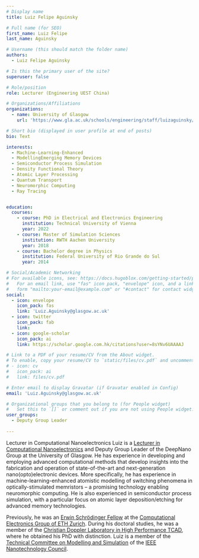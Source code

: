 ```yaml
---
# Display name
title: Luiz Felipe Aguinsky

# Full name (for SEO)
first_name: Luiz Felipe
last_name: Aguinsky

# Username (this should match the folder name)
authors:
  - Luiz Felipe Aguinsky

# Is this the primary user of the site?
superuser: false

# Role/position
role: Lecturer (Engineering UEST China)

# Organizations/Affiliations
organizations:
  - name: University of Glasgow
    url: 'https://www.gla.ac.uk/schools/engineering/staff/luizaguinsky/'

# Short bio (displayed in user profile at end of posts)
bio: Text 

interests:
  - Machine-Learning-Enhanced 
  - ModellingEmerging Memory Devices
  - Semiconductor Process Simulation
  - Density Functional Theory
  - Atomic Layer Processing
  - Quantum Transport
  - Neuromorphic Computing
  - Ray Tracing


education:
  courses:
    - course: PhD in Electrical and Electronics Engineering
      institution: Technical University of Vienna
      year: 2022
    - course: Master of Simulation Sciences
      institution: RWTH Aachen University
      year: 2018
    - course: Bachelor degree in Physics
      institution: Federal University of Rio Grande do Sul
      year: 2014

# Social/Academic Networking
# For available icons, see: https://docs.hugoblox.com/getting-started/page-builder/#icons
#   For an email link, use "fas" icon pack, "envelope" icon, and a link in the
#   form "mailto:your-email@example.com" or "#contact" for contact widget.
social:
  - icon: envelope
    icon_pack: fas
    link: 'Luiz.Aguinsky@glasgow.ac.uk'
  - icon: twitter
    icon_pack: fab
    link: 
  - icon: google-scholar
    icon_pack: ai
    link: https://scholar.google.com.hk/citations?user=8sYNv6UAAAAJ

# Link to a PDF of your resume/CV from the About widget.
# To enable, copy your resume/CV to `static/files/cv.pdf` and uncomment the lines below.
# - icon: cv
#   icon_pack: ai
#   link: files/cv.pdf

# Enter email to display Gravatar (if Gravatar enabled in Config)
email: 'Luiz.Aguinsky@glasgow.ac.uk'

# Organizational groups that you belong to (for People widget)
#   Set this to `[]` or comment out if you are not using People widget.
user_groups:
  - Deputy Group Leader
  
---
```


Lecturer in Computational Nanoelectronics Luiz is a [Lecturer in Computational Nanoelectronics](https://www.gla.ac.uk/schools/engineering/staff/luizaguinsky/) and Deputy Group Leader of the DeepNano Group at the University of Glasgow. He has experience in developing and employing advanced computational methods that develop insights into the fabrication and operation of state-of-the-art and next-generation nano(opto)electronic devices. More specifically, he has experience in machine-learning-enhanced atomistic modelling of switching phenomena in optically-stimulated memristors – a promising technology enabling neuromorphic computing. He is also experienced in semiconductor process simulation, with a particular focus on atomic layer deposition/etching for advanced memory technologies.

Previously, he was an [Erwin Schrödinger Fellow](https://www.fwf.ac.at/en/research-radar/10.55776/J4686) at the [Computational Electronics Group of ETH Zurich](https://nano-tcad.ee.ethz.ch/research/computational-nanoelectronics.html). During his doctoral studies, he was a member of the [Christian Doppler Laboratory in High Performance TCAD](https://www.iue.tuwien.ac.at/hptcad/), where he obtained his PhD with distinction. Luiz is a member of the [Technical Committee on Modelling and Simulation](https://ieeenano.org/modeling-and-simulation-tc) of the [IEEE Nanotechnology Council](https://ieeenano.org/).